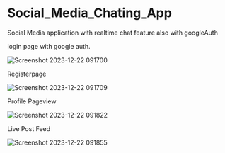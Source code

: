 # Social_Media_Chating_App
Social Media application with realtime chat feature also with googleAuth

login page with google auth.

![Screenshot 2023-12-22 091700](https://github.com/kenilakbari54/Social_Media_Chating_App/assets/89933076/570c14d0-151b-4c35-a81f-fb11f41f2ca8)

Registerpage

![Screenshot 2023-12-22 091709](https://github.com/kenilakbari54/Social_Media_Chating_App/assets/89933076/3ec14be4-1cfa-4214-b6f6-26cc9fb608a3)

Profile Pageview

![Screenshot 2023-12-22 091822](https://github.com/kenilakbari54/Social_Media_Chating_App/assets/89933076/e2c42511-be73-468c-ad53-c4af0d475dd7)

Live Post Feed

![Screenshot 2023-12-22 091855](https://github.com/kenilakbari54/Social_Media_Chating_App/assets/89933076/612273c9-f025-497b-b9d2-41de86e53541)
